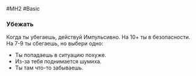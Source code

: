#MH2 #Basic 

### **Убежать** 

Когда ты убегаешь, действуй Импульсивно. На 10+ ты в безопасности. На 7-9 ты сбегаешь, но выбери одно: 
- Ты попадаешь в ситуацию похуже. 
- Из-за тебя поднимается шумиха. 
- Ты там что-то забываешь.